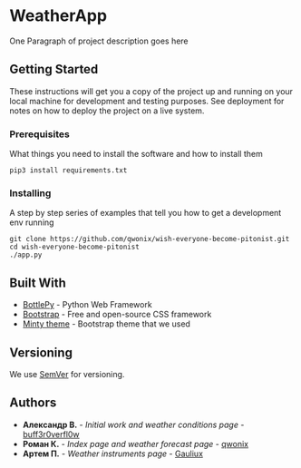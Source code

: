 # WeatherApp

One Paragraph of project description goes here

## Getting Started

These instructions will get you a copy of the project up and running on your local machine for development and testing
purposes. See deployment for notes on how to deploy the project on a live system.

### Prerequisites

What things you need to install the software and how to install them

```
pip3 install requirements.txt
```

### Installing

A step by step series of examples that tell you how to get a development env running

```
git clone https://github.com/qwonix/wish-everyone-become-pitonist.git
cd wish-everyone-become-pitonist
./app.py
```

## Built With

* [BottlePy](https://bottlepy.org/) - Python Web Framework
* [Bootstrap](https://getbootstrap.com/) - Free and open-source CSS framework
* [Minty theme](https://bootswatch.com/minty/) - Bootstrap theme that we used

## Versioning

We use [SemVer](http://semver.org/) for versioning.

## Authors

* **Александр В.** - *Initial work and weather conditions page* - [buff3r0verfl0w](https://github.com/buff3r0verfl0w)
* **Роман К.** - *Index page and weather forecast page* - [qwonix](https://github.com/qwonix)
* **Артем П.** - *Weather instruments page* - [Gauliux](https://github.com/Gauliux)
